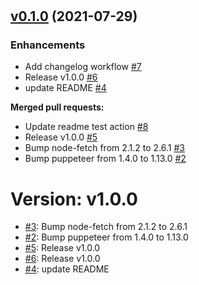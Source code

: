 #

## [v0.1.0](https://github.com/edplato/linkCrawl/tree/v0.1.0) (2021-07-29)

### Enhancements

- Add changelog workflow [\#7](https://github.com/edplato/linkCrawl/pull/7)
- Release v1.0.0 [\#6](https://github.com/edplato/linkCrawl/pull/6)
- update README [\#4](https://github.com/edplato/linkCrawl/pull/4)

**Merged pull requests:**

- Update readme test action [\#8](https://github.com/edplato/linkCrawl/pull/8)
- Release v1.0.0 [\#5](https://github.com/edplato/linkCrawl/pull/5)
- Bump node-fetch from 2.1.2 to 2.6.1 [\#3](https://github.com/edplato/linkCrawl/pull/3)
- Bump puppeteer from 1.4.0 to 1.13.0 [\#2](https://github.com/edplato/linkCrawl/pull/2)

# Version: v1.0.0

* [#3](https://github.com/edplato/linkCrawl/pull/3): Bump node-fetch from 2.1.2 to 2.6.1
* [#2](https://github.com/edplato/linkCrawl/pull/2): Bump puppeteer from 1.4.0 to 1.13.0
* [#5](https://github.com/edplato/linkCrawl/pull/5): Release v1.0.0
* [#6](https://github.com/edplato/linkCrawl/pull/6): Release v1.0.0
* [#4](https://github.com/edplato/linkCrawl/pull/4): update README


